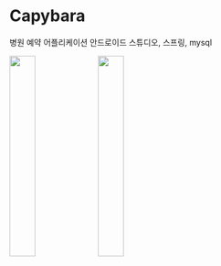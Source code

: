# Capybara
병원 예약 어플리케이션
안드로이드 스튜디오, 스프링, mysql

<img src="https://github.com/hhJ830/Capybara/assets/99874673/ee54c0a7-5404-4454-9681-f976f4342675" width = 30% height = 30%>
<img src="https://github.com/hhJ830/Capybara/assets/99874673/2edf66bb-c0ed-48b4-b107-718005714f3c" width = 30% height = 30%>
